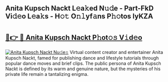 ## Anita Kupsch Nackt L𝚎a𝚔ed N𝚞𝚍e - Part-FkD Vi𝚍𝚎o L𝚎a𝚔s - H𝚘𝚝 O𝚗𝚕yf𝚊ns P𝚑𝚘tos lyKZA

# <h2><a href="http://kf4km5d.oniu.top/?m=Anita+Kupsch+Nackt">🔗👉 🔴 Anita Kupsch Nackt P𝚑ot𝚘𝚜 V𝚒d𝚎o</a></h2>

[![Anita Kupsch Nackt Nu𝚍e𝚜](https://i.imgur.com/0qMVB7G.gif)](http://kf4km5d.oniu.top/?m=Anita+Kupsch+Nackt)
Virtual content creator and entertainer Anita Kupsch Nackt, famed for publishing dance and lifestyle tutorials through popular dance moves and brief clips. The public persona of Anita Kupsch Nackt is defined by its warm and genuine nature, but the mysteries of his private life remain a tantalizing enigma.  
